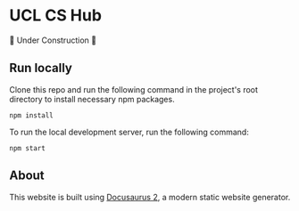 # UCL CS Hub

🚧 Under Construction 🚧

## Run locally

Clone this repo and run the following command in the project's root directory to install necessary npm packages.
```
npm install
```

To run the local development server, run the following command:
```
npm start
```

## About

This website is built using [Docusaurus 2](https://docusaurus.io/), a modern static website generator.